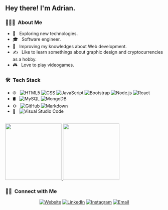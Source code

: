 

<h2> Hey there! I'm Adrian.</h2>

<h3> 👨🏻‍💻 &nbsp;About Me </h3>

- 🤔 &nbsp; Exploring new technologies.
- 🎓 &nbsp; Software engineer.
- 🌱 &nbsp; Improving my knowledges about Web development.
- ✍️ &nbsp; Like to learn somethings about graphic design and cryptocurrencies as a hobby.
- 🎮 &nbsp; Love to play videogames.

<h3> 🛠 &nbsp;Tech Stack</h3>


- 🌐 &nbsp;
  ![HTML5](https://img.shields.io/badge/-HTML5-333333?style=flat&logo=HTML5)
  ![CSS](https://img.shields.io/badge/-CSS-333333?style=flat&logo=CSS3&logoColor=1572B6)
  ![JavaScript](https://img.shields.io/badge/-JavaScript-333333?style=flat&logo=javascript)
  ![Bootstrap](https://img.shields.io/badge/-Bootstrap-333333?style=flat&logo=bootstrap&logoColor=563D7C)
  ![Node.js](https://img.shields.io/badge/-Node.js-333333?style=flat&logo=node.js)
  ![React](https://img.shields.io/badge/-React-333333?style=flat&logo=react)
- 🛢 &nbsp;
  ![MySQL](https://img.shields.io/badge/-MySQL-333333?style=flat&logo=mysql)
  ![MongoDB](https://img.shields.io/badge/-MongoDB-333333?style=flat&logo=mongodb)
- ⚙️ &nbsp;
  ![GitHub](https://img.shields.io/badge/-GitHub-333333?style=flat&logo=github)
  ![Markdown](https://img.shields.io/badge/-Markdown-333333?style=flat&logo=markdown)
- 🔧 &nbsp;
  ![Visual Studio Code](https://img.shields.io/badge/-Visual%20Studio%20Code-333333?style=flat&logo=visual-studio-code&logoColor=007ACC)



<br/>

<a href="https://github.com/Adrianjm1">
  <img height="180em" src="https://github-readme-stats.vercel.app/api?username=adrianjm1&theme=buefy&show_icons=true" />
  <img height="180em" src="https://github-readme-stats.vercel.app/api/top-langs/?username=adrianjm1&theme=buefy&layout=compact" />
</a>

<br/>

<h3> 🤝🏻 &nbsp;Connect with Me </h3>

<p align="center">
<a href="https://adrianjm1.github.io/Personal-Website/"><img alt="Website" src="https://img.shields.io/badge/Website-https://adrianjm1.github.io/Personal-Website/"></a>
<a href="https://www.linkedin.com/in/adrian-molina-187721207/"><img alt="LinkedIn" src="https://img.shields.io/badge/LinkedIn-Adrian%20Molina-blue?style=flat-square&logo=linkedin"></a>
<a href="https://www.instagram.com/adrianjm01/"><img alt="Instagram" src="https://img.shields.io/badge/Instagram-adrianjm01_-blue?style=flat-square&logo=instagram"></a>
<a href="mailto:adrianmolina39@gmail.com"><img alt="Email" src="https://img.shields.io/badge/Email-adrianmolina39-blue?style=flat-square&logo=gmail"></a>
</p>



<!--
**Adrianjm1/Adrianjm1** is a ✨ _special_ ✨ repository because its `README.md` (this file) appears on your GitHub profile.

Here are some ideas to get you started:

- 🔭 I’m currently working on ...
- 🌱 I’m currently learning ...
- 👯 I’m looking to collaborate on ...
- 🤔 I’m looking for help with ...
- 💬 Ask me about ...
- 📫 How to reach me: ...
- 😄 Pronouns: ...
- ⚡ Fun fact: ...
-->
